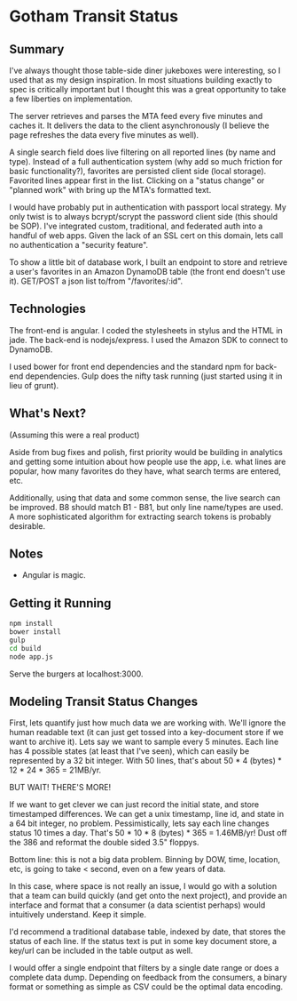 Gotham Transit Status
=====================

Summary
-------

I've always thought those table-side diner jukeboxes were interesting, so I used that as my design inspiration. In most situations building exactly to spec is critically important but I thought this was a great opportunity to take a few liberties on implementation.

The server retrieves and parses the MTA feed every five minutes and caches it. It delivers the data to the client asynchronously (I believe the page refreshes the data every five minutes as well).

A single search field does live filtering on all reported lines (by name and type). Instead of a full authentication system (why add so much friction for basic functionality?), favorites are persisted client side (local storage). Favorited lines appear first in the list. Clicking on a "status change" or "planned work" with bring up the MTA's formatted text.

I would have probably put in authentication with passport local strategy. My only twist is to always bcrypt/scrypt the password client side (this should be SOP). I've integrated custom, traditional, and federated auth into a handful of web apps. Given the lack of an SSL cert on this domain, lets call no authentication a "security feature". 

To show a little bit of database work, I built an endpoint to store and retrieve a user's favorites in an Amazon DynamoDB table (the front end doesn't use it). GET/POST a json list to/from "/favorites/:id". 


Technologies
------------

The front-end is angular. I coded the stylesheets in stylus and the HTML in jade. The back-end is nodejs/express. I used the Amazon SDK to connect to DynamoDB.

I used bower for front end dependencies and the standard npm for back-end dependencies. Gulp does the nifty task running (just started using it in lieu of grunt).


What's Next? 
------------
(Assuming this were a real product)

Aside from bug fixes and polish, first priority would be building in analytics and getting some intuition about how people use the app, i.e. what lines are popular, how many favorites do they have, what search terms are entered, etc.

Additionally, using that data and some common sense, the live search can be improved. B8 should match B1 - B81, but only line name/types are used. A more sophisticated algorithm for extracting search tokens is probably desirable.

Notes
-----

  * Angular is magic.


Getting it Running
------------------

```bash
npm install
bower install
gulp
cd build
node app.js

```
Serve the burgers at localhost:3000.


Modeling Transit Status Changes
-------------------------------

First, lets quantify just how much data we are working with. We'll ignore the human readable text (it can just get tossed into a key-document store if we want to archive it). Lets say we want to sample every 5 minutes. Each line has 4 possible states (at least that I've seen), which can easily be represented by a 32 bit integer. With 50 lines, that's about 50 * 4 (bytes) * 12 * 24 * 365 = 21MB/yr.

BUT WAIT! THERE'S MORE!

If we want to get clever we can just record the initial state, and store timestamped differences. We can get a unix timestamp, line id, and state in a 64 bit integer, no problem. Pessimistically, lets say each line changes status 10 times a day. That's 50 * 10 * 8 (bytes) * 365 = 1.46MB/yr! Dust off the 386 and reformat the double sided 3.5" floppys. 

Bottom line: this is not a big data problem. Binning by DOW, time, location, etc, is going to take < second, even on a few years of data. 

In this case, where space is not really an issue, I would go with a solution that a team can build quickly (and get onto the next project), and provide an interface and format that a consumer (a data scientist perhaps) would intuitively understand. Keep it simple.

I'd recommend a traditional database table, indexed by date, that stores the status of each line. If the status text is put in some key document store, a key/url can be included in the table output as well.

I would offer a single endpoint that filters by a single date range or does a complete data dump. Depending on feedback from the consumers, a binary format or something as simple as CSV could be the optimal data encoding. 